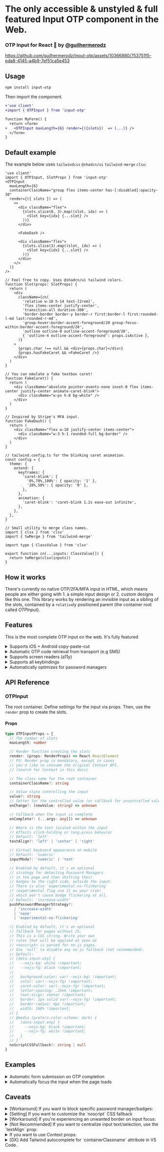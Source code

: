 # The only accessible & unstyled & full featured Input OTP component in the Web.

### OTP Input for React 🔐 by [@guilhermerodz](https://twitter.com/guilherme_rodz)

https://github.com/guilhermerodz/input-otp/assets/10366880/753751f5-eda8-4145-a4b9-7ef51ca5e453

## Usage

```bash
npm install input-otp
```

Then import the component.

```diff
+'use client'
+import { OTPInput } from 'input-otp'

function MyForm() {
  return <form>
+   <OTPInput maxLength={6} render={({slots})  => (...)} />
  </form>
}
```

## Default example

The example below uses `tailwindcss` `@shadcn/ui` `tailwind-merge` `clsx`:

```tsx
'use client'
import { OTPInput, SlotProps } from 'input-otp'
<OTPInput
  maxLength={6}
  containerClassName="group flex items-center has-[:disabled]:opacity-30"
  render={({ slots }) => (
    <>
      <div className="flex">
        {slots.slice(0, 3).map((slot, idx) => (
          <Slot key={idx} {...slot} />
        ))}
      </div>

      <FakeDash />

      <div className="flex">
        {slots.slice(3).map((slot, idx) => (
          <Slot key={idx} {...slot} />
        ))}
      </div>
    </>
  )}
/>

// Feel free to copy. Uses @shadcn/ui tailwind colors.
function Slot(props: SlotProps) {
  return (
    <div
      className={cn(
        'relative w-10 h-14 text-[2rem]',
        'flex items-center justify-center',
        'transition-all duration-300',
        'border-border border-y border-r first:border-l first:rounded-l-md last:rounded-r-md',
        'group-hover:border-accent-foreground/20 group-focus-within:border-accent-foreground/20',
        'outline outline-0 outline-accent-foreground/20',
        { 'outline-4 outline-accent-foreground': props.isActive },
      )}
    >
      {props.char !== null && <div>{props.char}</div>}
      {props.hasFakeCaret && <FakeCaret />}
    </div>
  )
}

// You can emulate a fake textbox caret!
function FakeCaret() {
  return (
    <div className="absolute pointer-events-none inset-0 flex items-center justify-center animate-caret-blink">
      <div className="w-px h-8 bg-white" />
    </div>
  )
}

// Inspired by Stripe's MFA input.
function FakeDash() {
  return (
    <div className="flex w-10 justify-center items-center">
      <div className="w-3 h-1 rounded-full bg-border" />
    </div>
  )
}

// tailwind.config.ts for the blinking caret animation.
const config = {
  theme: {
    extend: {
      keyframes: {
        'caret-blink': {
          '0%,70%,100%': { opacity: '1' },
          '20%,50%': { opacity: '0' },
        },
      },
      animation: {
        'caret-blink': 'caret-blink 1.2s ease-out infinite',
      },
    },
  },
}

// Small utility to merge class names.
import { clsx } from 'clsx'
import { twMerge } from 'tailwind-merge'

import type { ClassValue } from 'clsx'

export function cn(...inputs: ClassValue[]) {
  return twMerge(clsx(inputs))
}
```

## How it works

There's currently no native OTP/2FA/MFA input in HTML, which means people are either going with 1. a simple input design or 2. custom designs like this one.
This library works by rendering an invisible input as a sibling of the slots, contained by a `relative`ly positioned parent (the container root called _OTPInput_).

## Features

This is the most complete OTP input on the web. It's fully featured 

<details>
<summary>Supports iOS + Android copy-paste-cut</summary>

https://github.com/guilhermerodz/input-otp/assets/10366880/bdbdc96a-23da-4e89-bff8-990e6a1c4c23

</details>

<details>
<summary>Automatic OTP code retrieval from transport (e.g SMS)</summary>

By default, this input uses `autocomplete='one-timecode'` and it works as it's a single input. 

https://github.com/guilhermerodz/input-otp/assets/10366880/5705dac6-9159-443b-9c27-b52e93c60ea8

</details>

<details>
<summary>Supports screen readers (a11y)</summary>

Stripe was my first inspiration to build this library.

Take a look at Stripe's input. The screen reader does not behave like it normally should on a normal single input.
That's because Stripe's solution is to render a 1-digit input with "clone-divs" rendering a single char per div.

https://github.com/guilhermerodz/input-otp/assets/10366880/3d127aef-147c-4f28-9f6c-57a357a802d0

So we're rendering a single input with invisible/transparent colors instead.
The screen reader now gets to read it, but there is no appearance. Feel free to build whatever UI you want:

https://github.com/guilhermerodz/input-otp/assets/10366880/718710f0-2198-418c-8fa0-46c05ae5475d

</details>

<details>
<summary>Supports all keybindings</summary>

Should be able to support all keybindings of a common text input as it's an input.

https://github.com/guilhermerodz/input-otp/assets/10366880/185985c0-af64-48eb-92f9-2e59be9eb78f

</details>

<details>
<summary>Automatically optimizes for password managers</summary>


For password managers such as LastPass, 1Password, Dashlane or Bitwarden, `input-otp` will automatically detect them in the page and increase input width by ~40px to trick the password manager's browser extension and prevent the badge from rendering to the last/right slot of the input.

<img width="670" alt="image" src="https://github.com/guilhermerodz/input-otp/assets/10366880/9bb306ca-deff-4803-aa3d-148c594a540c">

- **This feature is optional and it's enabled by default. You can disable this optimization by adding `pushPasswordManagerStrategy="none"`.**
- **This feature does not cause visible layout shift.**

### Auto tracks if the input has space in the right side for the badge

https://github.com/guilhermerodz/input-otp/assets/10366880/bf01af88-1f82-463e-adf4-54a737a92f59

### Experimental flag

Try `pushPasswordManagerStrategy={experimental-no-flickering}` to initially render the input with extra width so that password manager users won't see their badges flickering.
After ~6 seconds _onfocus_, the input will return to it's original width if no password manager.
</details>

## API Reference

### OTPInput

The root container. Define settings for the input via props. Then, use the `render` prop to create the slots.

#### Props

```ts
type OTPInputProps = {
  // The number of slots
  maxLength: number

  // Render function creating the slots
  render: (props: RenderProps) => React.ReactElement
  // PS: Render prop is mandatory, except in cases
  // you'd like to consume the original Context API.
  // (search for Context in this docs)

  // The class name for the root container
  containerClassName?: string

  // Value state controlling the input
  value?: string
  // Setter for the controlled value (or callback for uncontrolled value)
  onChange?: (newValue: string) => unknown

  // Callback when the input is complete
  onComplete?: (...args: any[]) => unknown

  // Where is the text located within the input
  // Affects click-holding or long-press behavior
  // Default: 'left'
  textAlign?: 'left' | 'center' | 'right'

  // Virtual keyboard appearance on mobile
  // Default: 'numeric'
  inputMode?: 'numeric' | 'text'

  // Enabled by default, it's an optional
  // strategy for detecting Password Managers
  // in the page and then shifting their
  // badges to the right side, outside the input.
  // There is also `experimental-no-flickering`
  // (experimental flag use it on your risk)
  // which won't cause badge flickering at all.
  // Default: 'increase-width'
  pushPasswordManagerStrategy?:
    | 'increase-width'
    | 'none'
    | 'experimental-no-flickering'

  // Enabled by default, it's an optional
  // fallback for pages without JS.
  // This is a CSS string. Write your own
  // rules that will be applied as soon as
  // <noscript> is parsed for no-js pages.
  // Use `null` to disable any no-js fallback (not recommended).
  // Default: `
  // [data-input-otp] {
  //   --nojs-bg: white !important;
  //   --nojs-fg: black !important;
  // 
  //   background-color: var(--nojs-bg) !important;
  //   color: var(--nojs-fg) !important;
  //   caret-color: var(--nojs-fg) !important;
  //   letter-spacing: .25em !important;
  //   text-align: center !important;
  //   border: 1px solid var(--nojs-fg) !important;
  //   border-radius: 4px !important;
  //   width: 100% !important;
  // }
  // @media (prefers-color-scheme: dark) {
  //   [data-input-otp] {
  //     --nojs-bg: black !important;
  //     --nojs-fg: white !important;
  //   }
  // }`
  noScriptCSSFallback?: string | null
}
```

## Examples

<details>
<summary>Automatic form submission on OTP completion</summary>

```tsx
export default function Page() {
  const formRef = useRef<HTMLFormElement>(null)
  const buttonRef = useRef<HTMLButtonElement>(null)

  return (
    <form ref={formRef}>
      <OTPInput
        // ... automatically submit the form
        onComplete={() => formRef.current?.submit()}
        // ... or focus the button like as you wish
        onComplete={() => buttonRef.current?.focus()}
      />

      <button ref={buttonRef}>Submit</button>
    </form>
  )
}
```
</details>

<details>
<summary>Automatically focus the input when the page loads</summary>

```tsx
export default function Page() {
  return (
    <form ref={formRef}>
      <OTPInput
        autoFocus
        // Pro tip: accepts all common HTML input props...
      />
    </form>
  )
}
```
</details>

## Caveats

<details>
<summary>[Workaround] If you want to block specific password manager/badges:</summary>

By default, `input-otp` handles password managers for you.
The password manager badges should be automatically shifted to the right side.

However, if you still want to block password managers, please disable the `pushPasswordManagerStrategy` and then manually block each PWM.

```diff
<OTPInput
  // First, disable library's built-in strategy
  // for shifting badges automatically
- pushPasswordManagerStrategy="increase-width"
- pushPasswordManagerStrategy="experimental-no-flickering"
+ pushPasswordManagerStrategy="none"
  // Then, manually add specifics attributes
  // your password manager docs
  // Example: block LastPass
+ data-lpignore="true" 
  // Example: block 1Password
+ data-1p-ignore="true"
/>
```
</details>

<details>
<summary>[Setting] If you want to customize the `noscript` CSS fallback</summary>

By default, `input-otp` handles cases where JS is not in the page by applying custom CSS styles.
If you do not like the fallback design and want to apply it to your own, just pass a prop:

```diff
// This is the default CSS fallback.
// Feel free to change it entirely and apply to your design system.
const NOSCRIPT_CSS_FALLBACK = `
[data-input-otp] {
  --nojs-bg: white !important;
  --nojs-fg: black !important;

  background-color: var(--nojs-bg) !important;
  color: var(--nojs-fg) !important;
  caret-color: var(--nojs-fg) !important;
  letter-spacing: .25em !important;
  text-align: center !important;
  border: 1px solid var(--nojs-fg) !important;
  border-radius: 4px !important;
  width: 100% !important;
}
@media (prefers-color-scheme: dark) {
  [data-input-otp] {
    --nojs-bg: black !important;
    --nojs-fg: white !important;
  }
}`

<OTPInput
  // Pass your own custom styles for when JS is disabled
+ noScriptCSSFallback={NOSCRIPT_CSS_FALLBACK}
/>
```
</details>

<details>
<summary>[Workaround] If you're experiencing an unwanted border on input focus:</summary>

```diff
<OTPInput
  // Add class to the input itself
+ className="focus-visible:ring-0"
  // Not the container
  containerClassName="..."
/>
```
</details>

<details>
<summary>[Not Recommended] If you want to centralize input text/selection, use the `textAlign` prop:</summary>

```diff
<OTPInput
  // customizable but not recommended
+ textAlign="center"
/>
```

NOTE: this also affects the selected caret position after a touch/click.

`textAlign="left"`
<img src="https://github.com/guilhermerodz/input-otp/assets/10366880/685a03df-2b69-4a36-b21c-e453f6098f79" width="300" />
<br>

`textAlign="center"`
<img src="https://github.com/guilhermerodz/input-otp/assets/10366880/e0f15b97-ceb8-40c8-96b7-fa3a8896379f" width="300" />
<br>

`textAlign="right"`
<img src="https://github.com/guilhermerodz/input-otp/assets/10366880/26697579-0e8b-4dad-8b85-3a036102e951" width="300" />
<br>

</details>

<details>
<summary>If you want to use Context props:</summary>

```diff
+import { OTPInputContext } from 'input-otp'

function MyForm() {
+ const inputContext = React.useContext(OTPInputContext)
  return (
    <OTPInput
-     // First remove the `render` prop
-     render={...}
    >
+     {/* Then consume context */}
+     {inputContext.slots.map((slot, idx) => (
+       <Slot key={idx} {...slot} />
+     ))}
+   </OTPInput>
  )
}
```

NOTE: this also affects the selected caret position after a touch/click.

`textAlign="left"`
<img src="https://github.com/guilhermerodz/input-otp/assets/10366880/685a03df-2b69-4a36-b21c-e453f6098f79" width="300" />
<br>

`textAlign="center"`
<img src="https://github.com/guilhermerodz/input-otp/assets/10366880/e0f15b97-ceb8-40c8-96b7-fa3a8896379f" width="300" />
<br>

`textAlign="right"`
<img src="https://github.com/guilhermerodz/input-otp/assets/10366880/26697579-0e8b-4dad-8b85-3a036102e951" width="300" />
<br>

</details>

<details>
<summary>[DX] Add Tailwind autocomplete for `containerClassname` attribute in VS Code.</summary>

Add the following setting to your `.vscode/settings.json`:
```diff
{
  "tailwindCSS.classAttributes": [
    "class",
    "className",
+   ".*ClassName"
  ]
}
```
</details>
